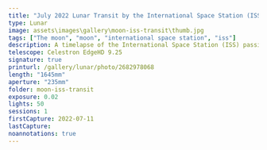 ```yaml
---
title: "July 2022 Lunar Transit by the International Space Station (ISS)"
type: Lunar
image: assets\images\gallery\moon-iss-transit\thumb.jpg
tags: ["The moon", "moon", "international space station", "iss"]
description: A timelapse of the International Space Station (ISS) passing between Earth and the Moon.
telescope: Celestron EdgeHD 9.25
signature: true
printurl: /gallery/lunar/photo/2682978068
length: "1645mm"
aperture: "235mm"
folder: moon-iss-transit
exposure: 0.02
lights: 50
sessions: 1
firstCapture: 2022-07-11
lastCapture:
noannotations: true
---
```

